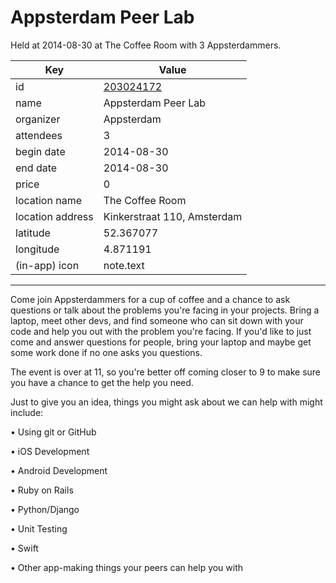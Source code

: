 # Appsterdam Peer Lab
Held at 2014-08-30 at The Coffee Room with 3 Appsterdammers.
        
|Key|Value
|---|---|
|id|[203024172](https://www.meetup.com/appsterdam/events/203024172/)|
|name|Appsterdam Peer Lab|
|organizer|Appsterdam|
|attendees|3|
|begin date|2014-08-30|
|end date|2014-08-30|
|price|0|
|location name|The Coffee Room|
|location address|Kinkerstraat 110, Amsterdam|
|latitude|52.367077|
|longitude|4.871191|
|(in-app) icon|note.text|

---

Come join Appsterdammers for a cup of coffee and a chance to ask questions or talk about the problems you're facing in your projects. Bring a laptop, meet other devs, and find someone who can sit down with your code and help you out with the problem you're facing. If you'd like to just come and answer questions for people, bring your laptop and maybe get some work done if no one asks you questions.

The event is over at 11, so you're better off coming closer to 9 to make sure you have a chance to get the help you need.

Just to give you an idea, things you might ask about we can help with might include:

• Using git or GitHub

• iOS Development

• Android Development

• Ruby on Rails

• Python/Django

• Unit Testing

• Swift

• Other app-making things your peers can help you with


